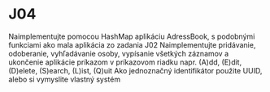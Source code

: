 # J04

Naimplementujte pomocou HashMap aplikáciu AdressBook, s podobnými funkciami ako mala aplikácia zo zadania J02
Naimplementujte pridávanie, odoberanie, vyhľadávanie osoby, vypísanie všetkých záznamov a ukončenie aplikácie príkazom v príkazovom riadku napr. (A)dd, (E)dit, (D)elete, (S)earch, (L)ist, (Q)uit
Ako jednoznačný identifikátor použite UUID, alebo si vymyslite vlastný systém
